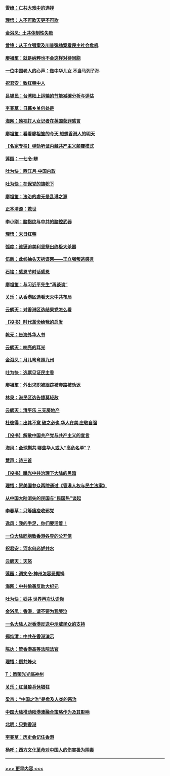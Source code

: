 #### [雪绮：亡共大戏中的选择](../pages/nsc993/n11699922.md?t=12050555) 
#### [理悟：人不可欺天更不可欺](../pages/nsc993/n11699657.md?t=12050555) 
#### [金浴凤:  土共体制性失败](../pages/nsc993/n11699361.md?t=12050555) 
#### [曾铮：从王立强案及川普弹劾案看民主社会危机](../pages/nsc993/n11699318.md?t=12050555) 
#### [廖祖笙：就是纳粹也不会这样对待同胞](../pages/nsc993/n11697658.md?t=12050555) 
#### [一位中国老人的心声：做中华儿女 不当马列子孙](../pages/nsc993/n11697525.md?t=12050555) 
#### [祝君安：致红朝中人](../pages/nsc993/n11697518.md?t=12050555) 
#### [吕锡民：台湾陆上运输的节能减碳分析与评估](../pages/nsc993/n11694983.md?t=12050555) 
#### [李春草：日暮乡关何处是](../pages/nsc993/n11694805.md?t=12050555) 
#### [海网：殃视打人女记者在英国获罪感言](../pages/nsc993/n11693832.md?t=12050555) 
#### [廖祖笙：看看廖祖笙的今天 想想香港人的明天](../pages/nsc993/n11693707.md?t=12050555) 
#### [【名家专栏】弹劾听证内藏共产主义颠覆模式](../pages/nsc993/n11693563.md?t=12050555) 
#### [莲园：一七令‧辨](../pages/nsc993/n11692558.md?t=12050555) 
#### [吐为快：西江月·中国内政](../pages/nsc993/n11692071.md?t=12050555) 
#### [吐为快：在保党的旗帜下](../pages/nsc993/n11691188.md?t=12050555) 
#### [廖祖笙：法治的虚无是乱港之源](../pages/nsc993/n11690605.md?t=12050555) 
#### [正本清源：救世](../pages/nsc993/n11689134.md?t=12050555) 
#### [李小刚：脑指纹与中共的脑控武器](../pages/nsc993/n11688900.md?t=12050555) 
#### [理悟：末日红朝](../pages/nsc993/n11688829.md?t=12050555) 
#### [弧度：谁逼迫美利坚祭出终极大杀器](../pages/nsc993/n11688735.md?t=12050555) 
#### [伍新：此线抽头天拆谍网——王立强叛逃感言](../pages/nsc993/n11687981.md?t=12050555) 
#### [石铭：感恩节时话感恩](../pages/nsc993/n11687568.md?t=12050555) 
#### [廖祖笙：与习近平先生“再谈谈”](../pages/nsc993/n11687005.md?t=12050555) 
#### [关乐：从香港区选看天灭中共布局](../pages/nsc993/n11686647.md?t=12050555) 
#### [云鹤天：对香港区选结果党怎么看](../pages/nsc993/n11686216.md?t=12050555) 
#### [【投书】时代革命给我的启发](../pages/nsc993/n11684287.md?t=12050555) 
#### [乾元：告海外华人书](../pages/nsc993/n11684044.md?t=12050555) 
#### [云鹤天：响亮的耳光](../pages/nsc993/n11684254.md?t=12050555) 
#### [金浴凤：月儿弯弯照九州](../pages/nsc993/n11684231.md?t=12050555) 
#### [吐为快：选票见证民主香](../pages/nsc993/n11684206.md?t=12050555) 
#### [廖祖笙：外出求职被跟踪被套路被劝返](../pages/nsc993/n11683874.md?t=12050555) 
#### [林泉：港民区选告捷莫轻敌](../pages/nsc993/n11683930.md?t=12050555) 
#### [云鹤天：清平乐 三无房地产](../pages/nsc993/n11681521.md?t=12050555) 
#### [杜彼得：出其不意 破之必也 华人在美 庄敬自强](../pages/nsc993/n11679554.md?t=12050555) 
#### [【投书】解散中国共产党与共产主义的宣言](../pages/nsc993/n11679177.md?t=12050555) 
#### [海风：全球剿共 哪些华人或入“高危名单”？](../pages/nsc993/n11678617.md?t=12050555) 
#### [慧声：诗三首](../pages/nsc993/n11678848.md?t=12050555) 
#### [【投书】曝光中共治理下大陆的黑暗](../pages/nsc993/n11678674.md?t=12050555) 
#### [理悟：贺美国参众两院通过《香港人权与民主法案》](../pages/nsc993/n11678104.md?t=12050555) 
#### [从中国大陆消失的民国与“民国热”谈起](../pages/nsc993/n11678075.md?t=12050555) 
#### [李春草：只等瘟疫收邪党](../pages/nsc993/n11677308.md?t=12050555) 
#### [逸风：我的手足，你们要活着！](../pages/nsc993/n11676352.md?t=12050555) 
#### [一位大陆同胞致香港各界的公开信](../pages/nsc993/n11675761.md?t=12050555) 
#### [祝君安：河水何必妒井水](../pages/nsc993/n11675746.md?t=12050555) 
#### [云鹤天：天怒](../pages/nsc993/n11675718.md?t=12050555) 
#### [莲园：调笑令‧神州怎容恶魔祸](../pages/nsc993/n11675648.md?t=12050555) 
#### [海网：中共偷袭反助大纪元](../pages/nsc993/n11673515.md?t=12050555) 
#### [吐为快：妖共 世界再次认识你](../pages/nsc993/n11673506.md?t=12050555) 
#### [金浴凤：香港，请不要为我哭泣](../pages/nsc993/n11673248.md?t=12050555) 
#### [一名大陆人对香港反送中示威民众的支持](../pages/nsc993/n11672615.md?t=12050555) 
#### [郑纯清：中共在香港演示](../pages/nsc993/n11670539.md?t=12050555) 
#### [陈达：赞香港高等法院法官](../pages/nsc993/n11669542.md?t=12050555) 
#### [理悟：倒共烽火](../pages/nsc993/n11668844.md?t=12050555) 
#### [T：愿荣光光临神州](../pages/nsc993/n11668421.md?t=12050555) 
#### [关乐：红鼠狼兵休猖狂](../pages/nsc993/n11668378.md?t=12050555) 
#### [梁京：“中国之治”是危及人类的恶治](../pages/nsc993/n11668328.md?t=12050555) 
#### [中国大陆推动陆港澳融合策略作为及其影响](../pages/nsc993/n11668157.md?t=12050555) 
#### [北明：只剩香港](../pages/nsc993/n11668002.md?t=12050555) 
#### [李春草：历史会记住香港](../pages/nsc993/n11667927.md?t=12050555) 
#### [杨吒：西方文化革命对中国人的伤害极为阴毒](../pages/nsc993/n11664521.md?t=12050555) 

----
#### [ >>> 更早内容 <<< ](../indexes/nsc993-earlier.md)
